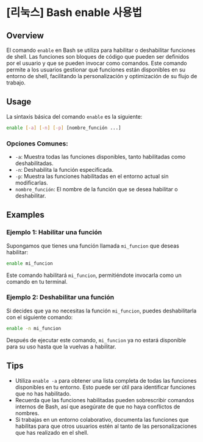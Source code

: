 # [리눅스] Bash enable 사용법

## Overview
El comando `enable` en Bash se utiliza para habilitar o deshabilitar funciones de shell. Las funciones son bloques de código que pueden ser definidos por el usuario y que se pueden invocar como comandos. Este comando permite a los usuarios gestionar qué funciones están disponibles en su entorno de shell, facilitando la personalización y optimización de su flujo de trabajo.

## Usage
La sintaxis básica del comando `enable` es la siguiente:

```bash
enable [-a] [-n] [-p] [nombre_función ...]
```

### Opciones Comunes:
- `-a`: Muestra todas las funciones disponibles, tanto habilitadas como deshabilitadas.
- `-n`: Deshabilita la función especificada.
- `-p`: Muestra las funciones habilitadas en el entorno actual sin modificarlas.
- `nombre_función`: El nombre de la función que se desea habilitar o deshabilitar.

## Examples

### Ejemplo 1: Habilitar una función
Supongamos que tienes una función llamada `mi_funcion` que deseas habilitar:

```bash
enable mi_funcion
```

Este comando habilitará `mi_funcion`, permitiéndote invocarla como un comando en tu terminal.

### Ejemplo 2: Deshabilitar una función
Si decides que ya no necesitas la función `mi_funcion`, puedes deshabilitarla con el siguiente comando:

```bash
enable -n mi_funcion
```

Después de ejecutar este comando, `mi_funcion` ya no estará disponible para su uso hasta que la vuelvas a habilitar.

## Tips
- Utiliza `enable -a` para obtener una lista completa de todas las funciones disponibles en tu entorno. Esto puede ser útil para identificar funciones que no has habilitado.
- Recuerda que las funciones habilitadas pueden sobrescribir comandos internos de Bash, así que asegúrate de que no haya conflictos de nombres.
- Si trabajas en un entorno colaborativo, documenta las funciones que habilitas para que otros usuarios estén al tanto de las personalizaciones que has realizado en el shell.